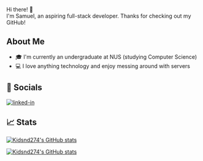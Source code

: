 Hi there! 👋\
I'm Samuel, an aspiring full-stack developer. Thanks for checking out my GitHub!

## About Me
- 🎓 I'm currently an undergraduate at NUS (studying Computer Science)
- 💻 I love anything technology and enjoy messing around with servers

## 🔗 Socials
[![linked-in](https://img.shields.io/badge/Linked_In-0077B5?style=for-the-badge&logo=LinkedIn&logoColor=white)](https://www.linkedin.com/in/samuel-tee/)

<!-- 
Referenced from https://raw.githubusercontent.com/ruppysuppy/ruppysuppy/main/README.md
-->

<!--
Add a portfolio page in the future and advertise it in right in the middle

## 🛠️ Skills
### Languages

-->

## 📈 Stats

[![Kidsnd274's GitHub stats](https://github-readme-stats.vercel.app/api?username=kidsnd274)](https://github.com/anuraghazra/github-readme-stats)

[![Kidsnd274's GitHub stats](https://github-readme-stats.vercel.app/api/top-langs/?username=kidsnd274)](https://github.com/anuraghazra/github-readme-stats)
